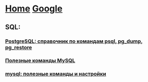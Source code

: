 # [Home](https://div-oops.github.io/mugivar)    [Google](https://google.com)
## SQL:
### [PostgreSQL: справочник по командам psql, pg_dump, pg_restore](https://proft.me/2013/06/9/postgresql-spravochnik-po-komandam-psql-pg_dump/)
### [Полезные команды MySQL](http://gentooway.ru/2009/11/poleznye-komandy-mysql#comments)
### [mysql: полезные команды и настройки](https://proft.me/2011/07/19/mysql-poleznye-komandy-i-nastrojki/)
